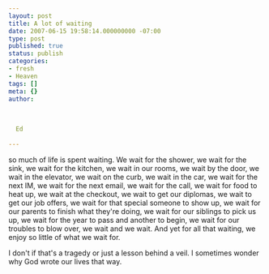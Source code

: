 ```yaml
---
layout: post
title: A lot of waiting
date: 2007-06-15 19:58:14.000000000 -07:00
type: post
published: true
status: publish
categories:
- fresh
- Heaven
tags: []
meta: {}
author:
  
  
  
  Ed
  
---
```

<p>so much of life is spent waiting.  We wait for the shower, we wait for the sink, we wait for the kitchen, we wait in our rooms, we wait by the door, we wait in the elevator, we wait on the curb, we wait in the car, we wait for the next IM, we wait for the next email, we wait for the call, we wait for food to heat up, we wait at the checkout, we wait to get our diplomas, we wait to get our job offers, we wait for that special someone to show up, we wait for our parents to finish what they're doing, we wait for our siblings to pick us up, we wait for the year to pass and another to begin, we wait for our troubles to blow over, we wait and we wait.  And yet for all that waiting, we enjoy so little of what we wait for.</p>
<p>I don't if that's a tragedy or just a lesson behind a veil.  I sometimes wonder why God wrote our lives that way.</p>
